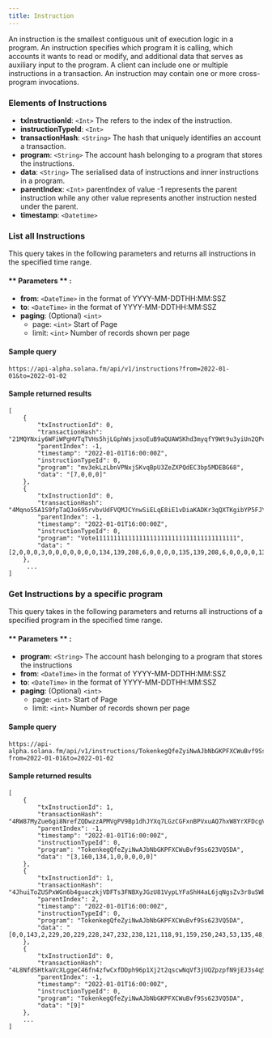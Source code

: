 ```yaml
---
title: Instruction
---
```

An instruction is the smallest contiguous unit of execution logic in a program. An instruction specifies which program it is calling, which accounts it wants to read or modify, and additional data that serves as auxiliary input to the program. A client can include one or multiple instructions in a transaction. An instruction may contain one or more cross-program invocations.

### Elements of Instructions
* **txInstructionId**: `<Int>` The refers to the index of the instruction.
* **instructionTypeId**: `<Int>`
* **transactionHash**: `<String>` The hash that uniquely identifies an account a transaction.
* **program**: `<String>` The account hash belonging to a program that stores the instructions.
* **data**: `<String>` The serialised data of instructions and inner instructions in a program.
* **parentIndex**: `<Int>` parentIndex of value -1 represents the parent instruction while any other value represents another instruction nested under the parent.
* **timestamp**: `<Datetime>`

### List all Instructions

This query takes in the following parameters and returns all instructions in the specified time range.

#### ** Parameters ** :

- **from**: `<DateTime>` in the format of YYYY-MM-DDTHH:MM:SSZ
- **to**: `<DateTime>` in the format of YYYY-MM-DDTHH:MM:SSZ
- **paging**: (Optional) `<int>`
  - page: `<int>` Start of Page
  - limit: `<int>` Number of records shown per page

#### Sample query
```
https://api-alpha.solana.fm/api/v1/instructions?from=2022-01-01&to=2022-01-02
```
#### Sample returned results
```
[
    {
        "txInstructionId": 0,
        "transactionHash": "21MQYNxiy6WFiWPgHVTqTVHs5hjLGphWsjxsoEuB9aQUAWSKhd3myqfY9Wt9u3yiUn2QPcNgrsqpHAGjHW8DMWBj",
        "parentIndex": -1,
        "timestamp": "2022-01-01T16:00:00Z",
        "instructionTypeId": 0,
        "program": "mv3ekLzLbnVPNxjSKvqBpU3ZeZXPQdEC3bp5MDEBG68",
        "data": "[7,0,0,0]"
    },
    {
        "txInstructionId": 0,
        "transactionHash": "4Mqno55A1S9fpTaQJo695rvbvUdFVQMJCYnwSiELqE8iE1vDiaKADKr3qQXTKgibYP5FJYQzM5gVwWQ3qUZn2hy5",
        "parentIndex": -1,
        "timestamp": "2022-01-01T16:00:00Z",
        "instructionTypeId": 0,
        "program": "Vote111111111111111111111111111111111111111",
        "data": "[2,0,0,0,3,0,0,0,0,0,0,0,134,139,208,6,0,0,0,0,135,139,208,6,0,0,0,0,136,139,208,6,0,0,0,0,150,131,30,9,175,6,36,16,142,242,218,12,180,89,53,42,92,240,80,7,126,145,89,149,85,48,115,77,114,26,77,37,1,129,122,208,97,0,0,0,0]"
    },
     ...
]
```

### Get Instructions by a specific program

This query takes in the following parameters and returns all instructions of a specified program in the specified time range.

#### ** Parameters ** :

- **program**: `<String>` The account hash belonging to a program that stores the instructions
- **from**: `<DateTime>` in the format of YYYY-MM-DDTHH:MM:SSZ
- **to**: `<DateTime>` in the format of YYYY-MM-DDTHH:MM:SSZ
- **paging**: (Optional) `<int>`
  - page: `<int>` Start of Page
  - limit: `<int>` Number of records shown per page

#### Sample query
```
https://api-alpha.solana.fm/api/v1/instructions/TokenkegQfeZyiNwAJbNbGKPFXCWuBvf9Ss623VQ5DA?from=2022-01-01&to=2022-01-02
```
#### Sample returned results
```
[
    {
        "txInstructionId": 1,
        "transactionHash": "4RW87MyZue6gi8NrefZQDwzzAPMVgPV9Bp1dhJYXq7LGzCGFxnBPVxuAQ7hxW8YrXFDcgVXGcGn9f8EUPEz5B2FF",
        "parentIndex": -1,
        "timestamp": "2022-01-01T16:00:00Z",
        "instructionTypeId": 0,
        "program": "TokenkegQfeZyiNwAJbNbGKPFXCWuBvf9Ss623VQ5DA",
        "data": "[3,160,134,1,0,0,0,0,0]"
    },
    {
        "txInstructionId": 1,
        "transactionHash": "4JhuiToZUSPxWGn6b4guaczkjVDFTs3FNBXyJGzU81VypLYFaShH4aL6jqNgsZv3r8uSWbSmb5WmFdURrMQXUFzi",
        "parentIndex": 2,
        "timestamp": "2022-01-01T16:00:00Z",
        "instructionTypeId": 0,
        "program": "TokenkegQfeZyiNwAJbNbGKPFXCWuBvf9Ss623VQ5DA",
        "data": "[0,0,143,2,229,20,229,228,247,232,238,121,118,91,159,250,243,53,135,48,227,127,158,95,80,69,27,202,53,188,0,29,115,30,1,143,2,229,20,229,228,247,232,238,121,118,91,159,250,243,53,135,48,227,127,158,95,80,69,27,202,53,188,0,29,115,30]"
    },
    {
        "txInstructionId": 0,
        "transactionHash": "4L8NfdSHtkaVcXLggeC46fn4zfwCxfDDph96p1Xj2t2qscwNqVf3jUQZpzpfN9jEJ3s4qSvCrcoN82pPGftD6Y2A",
        "parentIndex": -1,
        "timestamp": "2022-01-01T16:00:00Z",
        "instructionTypeId": 0,
        "program": "TokenkegQfeZyiNwAJbNbGKPFXCWuBvf9Ss623VQ5DA",
        "data": "[9]"
    },
    ...
]
```
